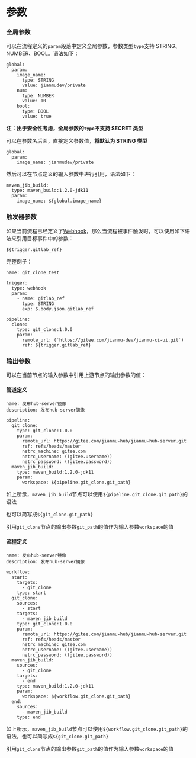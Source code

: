 # 参数

### 全局参数

可以在流程定义的`param`段落中定义全局参数，参数类型`type`支持 STRING、NUMBER、BOOL。语法如下：
```
global:
  param:
    image_name:
      type: STRING
      value: jianmudev/private
    num: 
      type: NUMBER
      value: 10
    bool: 
      type: BOOL
      value: true
```
**注：出于安全性考虑，全局参数的`type`不支持 SECRET 类型**

可以在参数名后面，直接定义参数值，**将默认为 STRING 类型**
```
global:
  param:
    image_name: jianmudev/private
```
然后可以在节点定义的输入参数中进行引用，语法如下：
```
maven_jib_build:
  type: maven_build:1.2.0-jdk11
  param:
    image_name: ${global.image_name}
```

### 触发器参数

如果当前流程已经定义了[Webhook](webhook.md)，那么当流程被事件触发时，可以使用如下语法来引用目标事件中的参数：

`${trigger.gitlab_ref}`

完整例子：
```
name: git_clone_test

trigger:
  type: webhook
  param:
    - name: gitlab_ref
      type: STRING
      exp: $.body.json.gitlab_ref

pipeline:
  clone:
    type: git_clone:1.0.0
    param:
      remote_url: (`https://gitee.com/jianmu-dev/jianmu-ci-ui.git`)
      ref: ${trigger.gitlab_ref}
```

### 输出参数

可以在当前节点的输入参数中引用上游节点的输出参数的值：
#### 管道定义
```
name: 发布hub-server镜像
description: 发布hub-server镜像

pipeline:
  git_clone:
    type: git_clone:1.0.0
    param:
      remote_url: https://gitee.com/jianmu-hub/jianmu-hub-server.git
      ref: refs/heads/master
      netrc_machine: gitee.com
      netrc_username: ((gitee.username))
      netrc_password: ((gitee.password))
  maven_jib_build:
    type: maven_build:1.2.0-jdk11
    param:
      workspace: ${pipeline.git_clone.git_path}
```
如上所示，`maven_jib_build`节点可以使用`${pipeline.git_clone.git_path}`的语法

也可以简写成`${git_clone.git_path}`

引用`git_clone`节点的输出参数`git_path`的值作为输入参数`workspace`的值

#### 流程定义
```
name: 发布hub-server镜像
description: 发布hub-server镜像

workflow:
  start:
    targets:
      - git_clone
    type: start
  git_clone:
    sources:
      - start
    targets:
      - maven_jib_build
    type: git_clone:1.0.0
    param:
      remote_url: https://gitee.com/jianmu-hub/jianmu-hub-server.git
      ref: refs/heads/master
      netrc_machine: gitee.com
      netrc_username: ((gitee.username))
      netrc_password: ((gitee.password))
  maven_jib_build:
    sources:
      - git_clone
    targets:
      - end
    type: maven_build:1.2.0-jdk11
    param:
      workspace: ${workflow.git_clone.git_path}
  end:
    sources:
      - maven_jib_build
    type: end
```
如上所示，`maven_jib_build`节点可以使用`${workflow.git_clone.git_path}`的语法，也可以简写成`${git_clone.git_path}`

引用`git_clone`节点的输出参数`git_path`的值作为输入参数`workspace`的值
